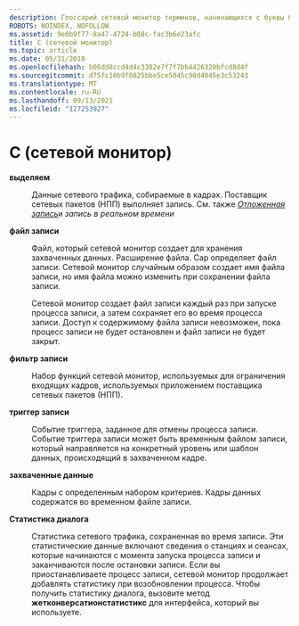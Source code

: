 ```yaml
---
description: Глоссарий сетевой монитор терминов, начинающихся с буквы C.
ROBOTS: NOINDEX, NOFOLLOW
ms.assetid: 9e0b9f77-8a47-4724-b08c-fac3b6e23afc
title: C (сетевой монитор)
ms.topic: article
ms.date: 05/31/2018
ms.openlocfilehash: b06dd8ccd4d4c3382e7f7f7bb4426320bfcd8d4f
ms.sourcegitcommit: d75fc10b9f0825bbe5ce5045c90d4045e3c53243
ms.translationtype: MT
ms.contentlocale: ru-RU
ms.lasthandoff: 09/13/2021
ms.locfileid: "127253927"
---
```

# <a name="c-network-monitor"></a>C (сетевой монитор)

<dl> <dt>

<span id="_netmon_capture_gly"></span><span id="_NETMON_CAPTURE_GLY"></span>**выделяем**
</dt> <dd>

Данные сетевого трафика, собираемые в кадрах. Поставщик сетевых пакетов (НПП) выполняет запись. См. также [*Отложенная запись*](d.md)и *запись в реальном времени*

</dd> <dt>

<span id="_netmon_capture_file_gly"></span><span id="_NETMON_CAPTURE_FILE_GLY"></span>**файл записи**
</dt> <dd>

Файл, который сетевой монитор создает для хранения захваченных данных. Расширение файла. Cap определяет файл записи. Сетевой монитор случайным образом создает имя файла записи, но имя файла можно изменить при сохранении файла записи.

Сетевой монитор создает файл записи каждый раз при запуске процесса записи, а затем сохраняет его во время процесса записи. Доступ к содержимому файла записи невозможен, пока процесс записи не будет остановлен и файл записи не будет закрыт.

</dd> <dt>

<span id="_netmon_capture_filter_gly"></span><span id="_NETMON_CAPTURE_FILTER_GLY"></span>**фильтр записи**
</dt> <dd>

Набор функций сетевой монитор, используемых для ограничения входящих кадров, используемых приложением поставщика сетевых пакетов (НПП).

</dd> <dt>

<span id="_netmon_capture_trigger_gly"></span><span id="_NETMON_CAPTURE_TRIGGER_GLY"></span>**триггер записи**
</dt> <dd>

Событие триггера, заданное для отмены процесса записи. Событие триггера записи может быть временным файлом записи, который направляется на конкретный уровень или шаблон данных, происходящий в захваченном кадре.

</dd> <dt>

<span id="_netmon_captured_data_gly"></span><span id="_NETMON_CAPTURED_DATA_GLY"></span>**захваченные данные**
</dt> <dd>

Кадры с определенным набором критериев. Кадры данных содержатся во временном файле записи.

</dd> <dt>

<span id="_netmon_conversation_statistics_gly"></span><span id="_NETMON_CONVERSATION_STATISTICS_GLY"></span>**Статистика диалога**
</dt> <dd>

Статистика сетевого трафика, сохраненная во время записи. Эти статистические данные включают сведения о станциях и сеансах, которые начинаются с момента запуска процесса записи и заканчиваются после остановки записи. Если вы приостанавливаете процесс записи, сетевой монитор продолжает добавлять статистику при возобновлении процесса. Чтобы получить статистику диалога, вызовите метод **жетконверсатионстатистикс** для интерфейса, который вы используете.

</dd> </dl>

 

 



